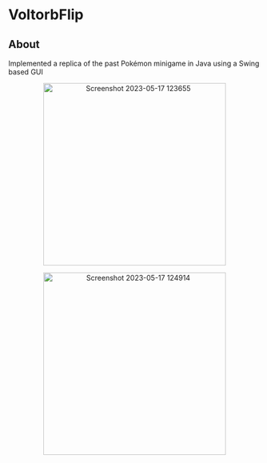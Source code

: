# VoltorbFlip
## About
Implemented a replica of the past Pokémon minigame in Java using a Swing based GUI

<p align="center">
  <img width="365" alt="Screenshot 2023-05-17 123655" src="https://github.com/jmerheb/VoltorbFlip/assets/87794648/a212d417-26ca-4121-97a8-261c29e14277">
</p>

<p align="center">
  <img width="365" alt="Screenshot 2023-05-17 124914" src="https://github.com/jmerheb/VoltorbFlip/assets/87794648/32a4f618-fd43-439c-bb20-9f144fed5069">
</p>
